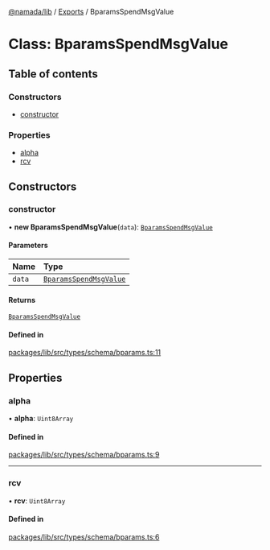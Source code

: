 [@namada/lib](../README.md) / [Exports](../modules.md) / BparamsSpendMsgValue

# Class: BparamsSpendMsgValue

## Table of contents

### Constructors

- [constructor](BparamsSpendMsgValue.md#constructor)

### Properties

- [alpha](BparamsSpendMsgValue.md#alpha)
- [rcv](BparamsSpendMsgValue.md#rcv)

## Constructors

### constructor

• **new BparamsSpendMsgValue**(`data`): [`BparamsSpendMsgValue`](BparamsSpendMsgValue.md)

#### Parameters

| Name | Type |
| :------ | :------ |
| `data` | [`BparamsSpendMsgValue`](BparamsSpendMsgValue.md) |

#### Returns

[`BparamsSpendMsgValue`](BparamsSpendMsgValue.md)

#### Defined in

[packages/lib/src/types/schema/bparams.ts:11](https://github.com/namada-net/namada-sdkjs/blob/e660aeaf8f96102ae1112a841a7e46dc805fa394/packages/lib/src/types/schema/bparams.ts#L11)

## Properties

### alpha

• **alpha**: `Uint8Array`

#### Defined in

[packages/lib/src/types/schema/bparams.ts:9](https://github.com/namada-net/namada-sdkjs/blob/e660aeaf8f96102ae1112a841a7e46dc805fa394/packages/lib/src/types/schema/bparams.ts#L9)

___

### rcv

• **rcv**: `Uint8Array`

#### Defined in

[packages/lib/src/types/schema/bparams.ts:6](https://github.com/namada-net/namada-sdkjs/blob/e660aeaf8f96102ae1112a841a7e46dc805fa394/packages/lib/src/types/schema/bparams.ts#L6)
